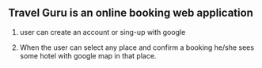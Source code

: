 

## Travel Guru is an online booking web application

1. user can create an account or sing-up with google

2. When the user can select any place and confirm a booking he/she sees some hotel with google map in that place.